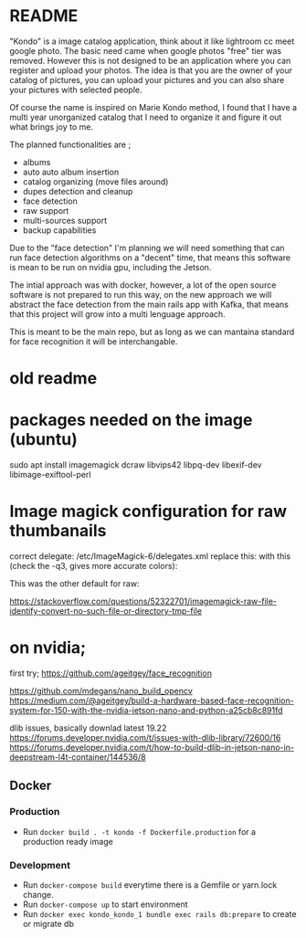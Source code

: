# README

"Kondo" is a image catalog application, think about it like lightroom cc meet google photo. The basic need came when google photos "free" tier was removed. However this is not designed to be an application where you can register and upload your photos. The idea is that you are the owner of your catalog of pictures, you can upload your pictures and you can also share your pictures with selected people. 

Of course the name is inspired on Marie Kondo method, I found that I have a multi year unorganized catalog that I need to organize it and figure it out what brings joy to me. 

The planned functionalities are ;
- albums
- auto auto album insertion
- catalog organizing (move files around)
- dupes detection and cleanup
- face detection
- raw support
- multi-sources support 
- backup capabilities

Due to the "face detection" I'm planning we will need something that can run face detection algorithms on a "decent" time, that means this software is mean to be run on nvidia gpu, including the Jetson. 

The intial approach was with docker, however, a lot of the open source software is not prepared to run this way, on the new approach we will abstract the face detection from the main rails app with Kafka, that means that this project will grow into a multi lenguage approach.

This is meant to be the main repo, but as long as we can mantaina standard for face recognition it will be interchangable.



# old readme 

# packages needed on the image (ubuntu)

sudo apt install imagemagick dcraw libvips42  libpq-dev libexif-dev libimage-exiftool-perl

# Image magick configuration for raw thumbanails

correct delegate:
/etc/ImageMagick-6/delegates.xml
replace this:
  <delegate decode="dng:decode" command="&quot;ufraw-batch&quot; --silent --create-id=also --out-type=png --out-depth=16 &quot;--output=%u.png&quot; &quot;%i&quot;"/>
with this (check the -q3, gives more accurate colors):
<delegate decode="dng:decode" command="&quot;dcraw&quot; -c -q 3 -w &quot;%i&quot; &gt; &quot;%u.ppm&quot;" />

This was the other default for raw:
<delegate decode="dng:decode" command="&quot;dcraw&quot; -c &quot;%i&quot; &gt; &quot;%u.ppm&quot;" />

https://stackoverflow.com/questions/52322701/imagemagick-raw-file-identify-convert-no-such-file-or-directory-tmp-file

# on nvidia;

first try;
https://github.com/ageitgey/face_recognition

https://github.com/mdegans/nano_build_opencv
https://medium.com/@ageitgey/build-a-hardware-based-face-recognition-system-for-150-with-the-nvidia-jetson-nano-and-python-a25cb8c891fd

dlib issues, basically downlad latest 19.22
https://forums.developer.nvidia.com/t/issues-with-dlib-library/72600/16
https://forums.developer.nvidia.com/t/how-to-build-dlib-in-jetson-nano-in-deepstream-l4t-container/144536/8

## Docker

### Production

- Run `docker build . -t kondo -f Dockerfile.production` for a production ready image

### Development

- Run `docker-compose build` everytime there is a Gemfile or yarn.lock change.
- Run `docker-compose up` to start environment
- Run `docker exec kondo_kondo_1 bundle exec rails db:prepare` to create or migrate db
